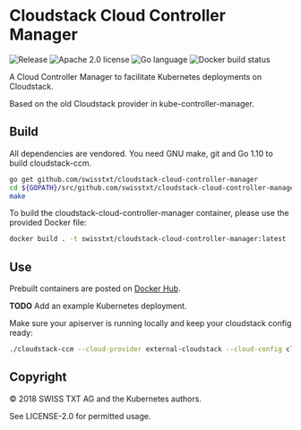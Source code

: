 # Cloudstack Cloud Controller Manager

![](https://img.shields.io/github/release/swisstxt/cloudstack-cloud-controller-manager.svg "Release")
![](https://img.shields.io/badge/license-Apache%202.0-blue.svg "Apache 2.0 license")
![](https://img.shields.io/badge/language-Go-%235adaff.svg "Go language")
![](https://img.shields.io/docker/build/swisstxt/cloudstack-cloud-controller-manager.svg?style=flat-square "Docker build status")

A Cloud Controller Manager to facilitate Kubernetes deployments on Cloudstack.

Based on the old Cloudstack provider in kube-controller-manager.

## Build

All dependencies are vendored.
You need GNU make, git and Go 1.10 to build cloudstack-ccm.

```bash
go get github.com/swisstxt/cloudstack-cloud-controller-manager
cd ${GOPATH}/src/github.com/swisstxt/cloudstack-cloud-controller-manager
make
```

To build the cloudstack-cloud-controller-manager container, please use the provided Docker file:

```bash
docker build . -t swisstxt/cloudstack-cloud-controller-manager:latest
```

## Use

Prebuilt containers are posted on [Docker Hub](https://hub.docker.com/r/swisstxt/cloudstack-cloud-controller-manager).

**TODO** Add an example Kubernetes deployment.

Make sure your apiserver is running locally and keep your cloudstack config ready:

```bash
./cloudstack-ccm --cloud-provider external-cloudstack --cloud-config cloud.config --master localhost
```

## Copyright

© 2018 SWISS TXT AG and the Kubernetes authors.

See LICENSE-2.0 for permitted usage.
